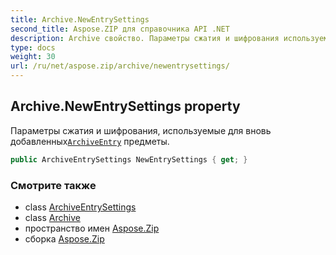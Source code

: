 ```yaml
---
title: Archive.NewEntrySettings
second_title: Aspose.ZIP для справочника API .NET
description: Archive свойство. Параметры сжатия и шифрования используемые для вновь добавленныхArchiveEntry предметы.
type: docs
weight: 30
url: /ru/net/aspose.zip/archive/newentrysettings/
---
```

## Archive.NewEntrySettings property

Параметры сжатия и шифрования, используемые для вновь добавленных[`ArchiveEntry`](../../archiveentry/) предметы.

```csharp
public ArchiveEntrySettings NewEntrySettings { get; }
```

### Смотрите также

* class [ArchiveEntrySettings](../../../aspose.zip.saving/archiveentrysettings/)
* class [Archive](../)
* пространство имен [Aspose.Zip](../../archive/)
* сборка [Aspose.Zip](../../../)


